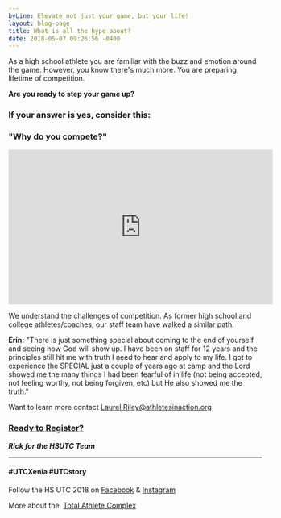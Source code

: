 ```yaml
---
byLine: Elevate not just your game, but your life!
layout: blog-page
title: What is all the hype about?
date: 2018-05-07 09:26:56 -0400
---
```

As a high school athlete you are familiar with the buzz and emotion around the game.  However, you know there's much more.  You are preparing lifetime of competition.

**Are you ready to step your game up?**

### **If your answer is yes, consider this:**

### **"Why do you compete?"**

<iframe width="525" height="307" src="https://www.youtube.com/embed/Ge3m6CKUIW8" frameborder="0" allow="autoplay; encrypted-media" allowfullscreen></iframe>

We understand the challenges of competition.  As former high school and college athletes/coaches, our staff team have walked a similar path.

**Erin:**  "There is just something special about coming to the end of yourself and seeing how God will show up. I have been on staff for 12 years and the principles still hit me with truth I need to hear and apply to my life. I got to experience the SPECIAL just a couple of years ago at camp and the Lord showed me the many things I had been fearful of in life (not being accepted, not feeling worthy, not being forgiven, etc) but He also showed me the truth."

Want to learn more contact [Laurel.Riley@athletesinaction.org](mailto:laurel.riley@athletesinaction.org)

### [**Ready to Register?**](https://my.athletesinaction.org/public/forms/SCRC-Camp.aspx)

**_Rick for the HSUTC Team_**

---

#### **#UTCXenia     #UTCstory**

Follow the HS UTC 2018 on  [Facebook](https://www.facebook.com/aiatotalathletecomplex/) & [Instagram](https://www.instagram.com/aia_sports_complex/)

More about the  [Total Athlete Complex](http://www.aiasportscomplex.com/)